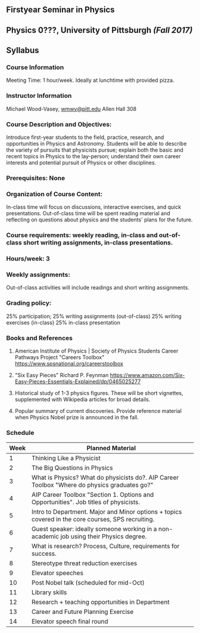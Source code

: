 ## Firstyear Seminar in Physics
## Physics 0???, University of Pittsburgh *(Fall 2017)*
## Syllabus

### Course Information

Meeting Time: 1 hour/week.  Ideally at lunchtime with provided pizza.

### Instructor Information
Michael Wood-Vasey, wmwv@pitt.edu
Allen Hall 308

### Course Description and Objectives:
Introduce first-year students to the field, practice, research, and opportunities in Physics and Astronomy.  Students will be able to describe the variety of pursuits that physicists pursue; explain both the basic and recent topics in Physics to the lay-person; understand their own career interests and potential pursuit of Physics or other disciplines. 

### Prerequisites:  None

### Organization of Course Content:
In-class time will focus on discussions, interactive exercises, and quick presentations.  Out-of-class time will be spent reading material and reflecting on questions about physics and the students' plans for the future.

### Course requirements: weekly reading, in-class and out-of-class short writing assignments, in-class presentations.

### Hours/week: 3

### Weekly assignments:
Out-of-class activities will include readings and short writing assignments.

### Grading policy:
25% participation;
25% writing assignments (out-of-class)
25% writing exercises (in-class)
25% in-class presentation

### Books and References
1. American Institute of Physics | Society of Physics Students
Career Pathways Project "Careers Toolbox"
https://www.spsnational.org/careerstoolbox

2. "Six Easy Pieces"
Richard P. Feynman
https://www.amazon.com/Six-Easy-Pieces-Essentials-Explained/dp/0465025277

3. Historical study of 1-3 physics figures.  These will be short vignettes, supplemented with Wikipedia articles for broad details.

4. Popular summary of current discoveries.  Provide reference material when Physics Nobel prize is announced in the fall.


### Schedule
Week | Planned Material
-----|-----------------
1    | Thinking Like a Physicist
2    | The Big Questions in Physics
3    | What is Physics?  What do physicists do?.  AIP Career Toolbox "Where do physics graduates go?"
4    | AIP Career Toolbox "Section 1.  Options and Opportunities".  Job titles of physicists.
5    | Intro to Department. Major and Minor options + topics covered in the core courses, SPS recruiting.
6    | Guest speaker: ideally someone working in a non-academic job using their Physics degree.
7    | What is research?  Process, Culture, requirements for success.
8    | Stereotype threat reduction exercises
9    | Elevator speeches
10   | Post Nobel talk (scheduled for mid-Oct)
11   | Library skills
12   | Research + teaching opportunities in Department
13   | Career and Future Planning Exercise
14   | Elevator speech final round
